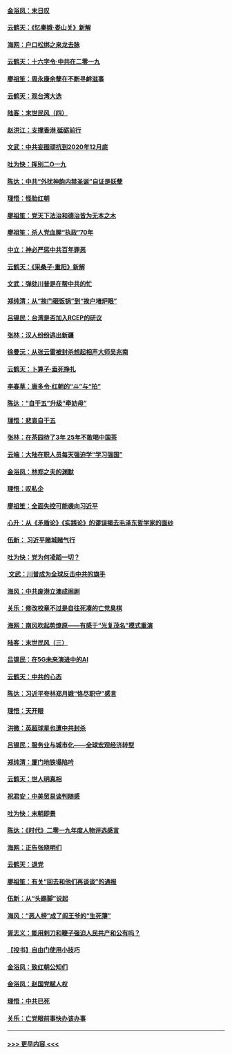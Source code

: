 #### [金浴凤：末日叹](../pages/nsc993/n11752359.md?t=12301201) 
#### [云鹤天：《忆秦娥‧娄山关》新解](../pages/nsc993/n11752348.md?t=12301201) 
#### [海网：户口松绑之来龙去脉](../pages/nsc993/n11752328.md?t=12301201) 
#### [云鹤天：十六字令‧中共在二零一九](../pages/nsc993/n11752305.md?t=12301201) 
#### [廖祖笙：周永康余孽在不断寻衅滋事](../pages/nsc993/n11751013.md?t=12301201) 
#### [云鹤天：观台湾大选](../pages/nsc993/n11751007.md?t=12301201) 
#### [陆客：末世民风（四）](../pages/nsc993/n11749203.md?t=12301201) 
#### [赵洪江：支撑香港 砥砺前行](../pages/nsc993/n11748482.md?t=12301201) 
#### [文武：中共妄图顽抗到2020年12月底](../pages/nsc993/n11748446.md?t=12301201) 
#### [吐为快：挥别二O一九](../pages/nsc993/n11748411.md?t=12301201) 
#### [陈达：中共“外扰神韵内禁圣诞”自证是妖孽](../pages/nsc993/n11748226.md?t=12301201) 
#### [理悟：怪胎红朝](../pages/nsc993/n11748206.md?t=12301201) 
#### [廖祖笙：党天下法治和德治皆为无本之木](../pages/nsc993/n11748135.md?t=12301201) 
#### [廖祖笙：杀人党血腥“执政”70年](../pages/nsc993/n11745144.md?t=12301201) 
#### [中立：神必严惩中共百年罪恶](../pages/nsc993/n11744970.md?t=12301201) 
#### [云鹤天：《采桑子‧重阳》新解](../pages/nsc993/n11744948.md?t=12301201) 
#### [文武：弹劾川普是在帮中共的忙](../pages/nsc993/n11744758.md?t=12301201) 
#### [郑纯清：从“挨门砸饭锅”到“挨户堵炉眼”](../pages/nsc993/n11744745.md?t=12301201) 
#### [吕锡民：台湾是否加入RCEP的研议](../pages/nsc993/n11744701.md?t=12301201) 
#### [张林：汉人纷纷逃出新疆](../pages/nsc993/n11743530.md?t=12301201) 
#### [徐曼沅：从张云雷被封杀想起相声大师吴兆南](../pages/nsc993/n11741816.md?t=12301201) 
#### [云鹤天：卜算子‧垂死挣扎](../pages/nsc993/n11739956.md?t=12301201) 
#### [李春草：唐多令‧红朝的“斗”与“拍”](../pages/nsc993/n11739830.md?t=12301201) 
#### [陈达：“自干五”升级“牵妨母”](../pages/nsc993/n11739724.md?t=12301201) 
#### [理悟：悲哀自干五](../pages/nsc993/n11739547.md?t=12301201) 
#### [张林：在茶园待了3年 25年不敢喝中国茶](../pages/nsc993/n11739240.md?t=12301201) 
#### [云端：大陆在职人员每天强迫学“学习强国”](../pages/nsc993/n11738735.md?t=12301201) 
#### [金浴凤：林郑之夫的渊默](../pages/nsc993/n11737735.md?t=12301201) 
#### [理悟：叹私企](../pages/nsc993/n11737715.md?t=12301201) 
#### [廖祖笙：全面失控可能袭向习近平](../pages/nsc993/n11737704.md?t=12301201) 
#### [心升：从《矛盾论》《实践论》的谬误揭去毛泽东哲学家的面纱](../pages/nsc993/n11736962.md?t=12301201) 
#### [伍新： 习近平赌城赌气行](../pages/nsc993/n11736929.md?t=12301201) 
#### [吐为快：党为何凌蹈一切？](../pages/nsc993/n11736915.md?t=12301201) 
#### [ 文武：川普成为全球反击中共的旗手](../pages/nsc993/n11736882.md?t=12301201) 
#### [海风：中共废港立澳成闹剧](../pages/nsc993/n11735857.md?t=12301201) 
#### [关乐：修改校章不过是自往死凑的亡党臭棋](../pages/nsc993/n11735097.md?t=12301201) 
#### [海网：南风吹起势燎原——有感于“光复茂名”模式重演](../pages/nsc993/n11732308.md?t=12301201) 
#### [陆客：末世民风（三）](../pages/nsc993/n11732211.md?t=12301201) 
#### [吕锡民：在5G未来演进中的AI](../pages/nsc993/n11730010.md?t=12301201) 
#### [云鹤天：中共的心态](../pages/nsc993/n11729906.md?t=12301201) 
#### [陈达：习近平夸林郑月娥“恪尽职守”感言](../pages/nsc993/n11729881.md?t=12301201) 
#### [理悟：天开眼](../pages/nsc993/n11729699.md?t=12301201) 
#### [洪微：英超球星也遭中共封杀](../pages/nsc993/n11727243.md?t=12301201) 
#### [吕锡民：服务业与城市化——全球宏观经济转型](../pages/nsc993/n11725845.md?t=12301201) 
#### [郑纯清：厦门地铁塌陷吟](../pages/nsc993/n11725813.md?t=12301201) 
#### [云鹤天：世人明真相](../pages/nsc993/n11725621.md?t=12301201) 
#### [祝君安：中美贸易谈判随感](../pages/nsc993/n11725609.md?t=12301201) 
#### [吐为快：末朝即景](../pages/nsc993/n11723365.md?t=12301201) 
#### [陈达：《时代》二零一九年度人物评选感言](../pages/nsc993/n11723337.md?t=12301201) 
#### [海网：正告张晓明们](../pages/nsc993/n11723228.md?t=12301201) 
#### [云鹤天：退党](../pages/nsc993/n11723056.md?t=12301201) 
#### [廖祖笙：有关“回去和他们再谈谈”的通报](../pages/nsc993/n11722442.md?t=12301201) 
#### [伍新：从“头踢脚”说起](../pages/nsc993/n11722429.md?t=12301201) 
#### [海风：“恶人榜”成了阎王爷的“生死簿”](../pages/nsc993/n11722272.md?t=12301201) 
#### [胥志义：能用剌刀和鞭子强迫人民共产和公有吗？](../pages/nsc993/n11720569.md?t=12301201) 
#### [【投书】自由门使用小技巧](../pages/nsc993/n11720180.md?t=12301201) 
#### [金浴凤：致红朝公知们](../pages/nsc993/n11720563.md?t=12301201) 
#### [金浴凤：赵国党赋人权](../pages/nsc993/n11720533.md?t=12301201) 
#### [理悟：中共已死](../pages/nsc993/n11720233.md?t=12301201) 
#### [关乐：亡党眼前事快办该办事](../pages/nsc993/n11719160.md?t=12301201) 

----
#### [ >>> 更早内容 <<< ](../indexes/nsc993-earlier.md)
